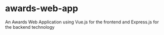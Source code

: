 # awards-web-app
An Awards Web Application using Vue.js for the frontend and Express.js for the backend technology
